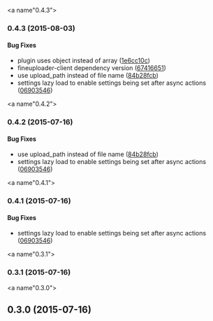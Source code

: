 <a name"0.4.3"></a>
### 0.4.3 (2015-08-03)


#### Bug Fixes

* plugin uses object instead of array ([1e6cc10c](http://github.com/esbenp/fineuploader-client-knockout.git/commit/1e6cc10c))
* fineuploader-client dependency version ([67416651](http://github.com/esbenp/fineuploader-client-knockout.git/commit/67416651))
* use upload_path instead of file name ([84b28fcb](http://github.com/esbenp/fineuploader-client-knockout.git/commit/84b28fcb))
* settings lazy load to enable settings being set after async actions ([06903546](http://github.com/esbenp/fineuploader-client-knockout.git/commit/06903546))


<a name"0.4.2"></a>
### 0.4.2 (2015-07-16)


#### Bug Fixes

* use upload_path instead of file name ([84b28fcb](http://github.com/esbenp/fineuploader-client-knockout.git/commit/84b28fcb))
* settings lazy load to enable settings being set after async actions ([06903546](http://github.com/esbenp/fineuploader-client-knockout.git/commit/06903546))


<a name"0.4.1"></a>
### 0.4.1 (2015-07-16)


#### Bug Fixes

* settings lazy load to enable settings being set after async actions ([06903546](http://github.com/esbenp/fineuploader-client-knockout.git/commit/06903546))


<a name"0.3.1"></a>
### 0.3.1 (2015-07-16)


<a name"0.3.0"></a>
## 0.3.0 (2015-07-16)
